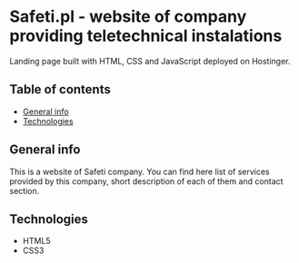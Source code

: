 # Safeti.pl - website of company providing teletechnical instalations

Landing page built with HTML, CSS and JavaScript deployed on Hostinger.

## Table of contents
* [General info](#general-info)
* [Technologies](#technologies)

## General info

This is a website of Safeti company. You can find here list of services provided by this company, short description of each of them and contact section.

## Technologies

- HTML5
- CSS3
